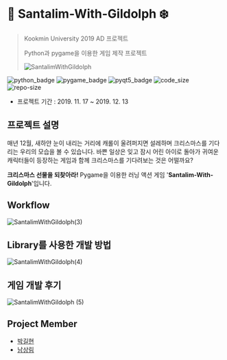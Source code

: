 # :santa:   Santalim-With-Gildolph   :snowflake:
>
> Kookmin University 2019 AD 프로젝트
>
> Python과 pygame을 이용한 게임 제작 프로젝트
>
>![SantalimWithGildolph](https://user-images.githubusercontent.com/56578913/75602351-a2a76700-5b07-11ea-8db8-e3279b9be22f.jpg)

![python_badge](https://img.shields.io/badge/python-3.7-blue?logo=Python)
![pygame_badge](https://img.shields.io/badge/pygame-1.9.6-green)
![pyqt5_badge](https://img.shields.io/badge/pyqt5-5.13.0-green)
![code_size](https://img.shields.io/github/languages/code-size/ureChanger/Santalim-With-Gildolph)
![repo-size](https://img.shields.io/github/repo-size/ureChanger/Santalim-With-Gildolph)

* 프로젝트 기간 : 2019. 11. 17 ~ 2019. 12. 13


## 프로젝트 설명
매년 12월, 새하얀 눈이 내리는 거리에 캐롤이 울려퍼지면 설레하며 크리스마스를 기다리는 우리의 모습을 볼 수 있습니다. 바쁜 일상은 잊고 잠시 어린 아이로 돌아가 귀여운 캐릭터들이 등장하는 게임과 함께 크리스마스를 기다려보는 것은 어떨까요?

**크리스마스 선물을 되찾아라!** Pygame을 이용한 러닝 액션 게임 '**Santalim-With-Gildolph**'입니다. 

## Workflow
![SantalimWithGildolph(3)](https://user-images.githubusercontent.com/56578913/75602377-dedac780-5b07-11ea-9cc4-e698355ff4d9.jpg)

## Library를 사용한 개발 방법
![SantalimWithGildolph(4)](https://user-images.githubusercontent.com/56578913/75602381-e1d5b800-5b07-11ea-9a30-6acb1930fc95.jpg)

## 게임 개발 후기
![SantalimWithGildolph (5)](https://user-images.githubusercontent.com/56578913/75602382-e39f7b80-5b07-11ea-9d9a-c15fb7706f54.jpg)

## Project Member
- [박길현](https://github.com/ureChanger)
- [남상림](https://github.com/sanglim00)
